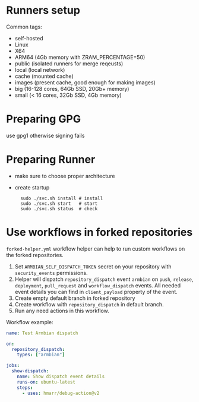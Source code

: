 # Runners setup

Common tags: 

- self-hosted
- Linux
- X64
- ARM64 (4Gb memory with ZRAM_PERCENTAGE=50)
- public (isolated runners for merge reqeusts)
- local (local network)
- cache (mounted cache)
- images (present cache, good enough for making images)
- big (16-128 cores, 64Gb SSD, 20Gb+ memory)
- small (< 16 cores, 32Gb SSD, 4Gb memory)

# Preparing GPG

use gpg1 otherwise signing fails

# Preparing Runner

- make sure to choose proper architecture
- create startup

        sudo ./svc.sh install # install
        sudo ./svc.sh start   # start
        sudo ./svc.sh status  # check

# Use workflows in forked repositories

`forked-helper.yml` workflow helper can help to run custom workflows on the forked repositories.

1. Set `ARMBIAN_SELF_DISPATCH_TOKEN` secret on your repository with `security_events` permissions.
2. Helper will dispatch `repository_dispatch` event `armbian` on `push`, `release`, `deployment`, 
   `pull_request` and `workflow_dispatch` events. All needed event details you can find in `client_payload` 
   property of the event.
4. Create empty default branch in forked repository
5. Create workflow with `repository_dispatch` in default branch.
6. Run any need actions in this workflow.

Workflow example:
```yaml
name: Test Armbian dispatch

on:
  repository_dispatch:
    types: ["armbian"]

jobs:
  show-dispatch:
    name: Show dispatch event details
    runs-on: ubuntu-latest
    steps:
      - uses: hmarr/debug-action@v2
```

